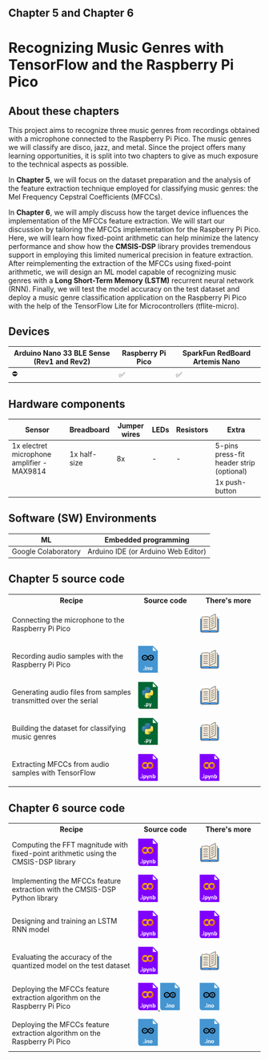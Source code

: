 <h2>Chapter 5 and Chapter 6</h2>
<h1><b>Recognizing Music Genres with TensorFlow and the Raspberry Pi Pico</b></h1>

<h2> About these chapters </h2>

This project aims to recognize three music genres from recordings obtained with a microphone connected to the Raspberry Pi Pico. The music genres we will classify are disco, jazz, and metal. Since the project offers many learning opportunities, it is split into two chapters to give as much exposure to the technical aspects as possible.

In <b>Chapter 5</b>, we will focus on the dataset preparation and the analysis of the feature extraction technique employed for classifying music genres: the Mel Frequency Cepstral Coefficients (MFCCs).

In <b>Chapter 6</b>, we will amply discuss how the target device influences the implementation of the MFCCs feature extraction.
We will start our discussion by tailoring the MFCCs implementation for the Raspberry Pi Pico. Here, we will learn how fixed-point arithmetic can help minimize the latency performance and show how the <b>CMSIS-DSP</b> library provides tremendous support in employing this limited numerical precision in feature extraction.
After reimplementing the extraction of the MFCCs using fixed-point arithmetic, we will design an ML model capable of recognizing music genres with a <b>Long Short-Term Memory (LSTM)</b> recurrent neural network (RNN).
Finally, we will test the model accuracy on the test dataset and deploy a music genre classification application on the Raspberry Pi Pico with the help of the TensorFlow Lite for Microcontrollers (tflite-micro).

<h2> Devices </h2>

| Arduino Nano 33 BLE Sense (Rev1 and Rev2) | Raspberry Pi Pico | SparkFun RedBoard Artemis Nano |
| ----------- | ---------------------------------------------------------------- | -- |
| ⛔ | ✅ | ✅ |

<h2> Hardware components </h2>

| Sensor  | Breadboard | Jumper wires | LEDs | Resistors | Extra |
| --------| -----------| ------------ | ---- | --------- | ----- |
| 1x electret microphone amplifier - MAX9814 | 1x half-size | 8x | - | - | 5-pins press-fit header strip (optional) |
|  | | | | | 1x push-button |

<h2> Software (SW) Environments </h2>

| ML | Embedded programming |
| --------| -------------------- |
| Google Colaboratory | Arduino IDE (or Arduino Web Editor) |

<h2> Chapter 5 source code </h2>

<table class="fixed">
    <col width=50%/>
<tr>
    <th>Recipe</th>
    <th>Source code</th>
    <th>There's more</th>
</tr>
<tr style="height:72px">
    <td>Connecting the microphone to the Raspberry Pi Pico</td>
    <td>
    </td>
    <td>
        <a>
        <img title="More in the book!" src="../Imgs/books_icon.svg" width="40">
        </a>
    </td>
</tr>
<tr style="height:72px">
    <td>Recording audio samples with the Raspberry Pi Pico</td>
    <td>
        <a href="https://github.com/PacktPublishing/TinyML-Cookbook_2E/blob/main/Chapter05_06/ArduinoSketches/02_mic_capture.ino">
        <img title="Sketch for Raspberry Pi Pico" src="../Imgs/arduino_sketch_icon.png" width="40">
        </a>
    </td>
    <td>
        <a>
        <img title="More in the book!" src="../Imgs/books_icon.svg" width="40">
        </a>
    </td>
</tr>
<tr style="height:72px">
    <td>Generating audio files from samples transmitted over the serial</td>
    <td>
        <a href="https://github.com/PacktPublishing/TinyML-Cookbook_2E/blob/main/Chapter05_06/PythonScripts/03_parse_audio_samples.py">
        <img title="Python script" src="../Imgs/python_icon.png" width="40">
        </a>
    </td>
    <td>
        <a>
        <img title="More in the book!" src="../Imgs/books_icon.svg" width="40">
        </a>
    </td>
</tr>
<tr style="height:72px">
    <td>Building the dataset for classifying music genres </td>
    <td>
        <a href="https://github.com/PacktPublishing/TinyML-Cookbook_2E/blob/main/Chapter05_06/PythonScripts/04_build_dataset.py">
        <img title="Python script" src="../Imgs/python_icon.png" width="40">
        </a>
    </td>
    <td>
        <a>
        <img title="More in the book!" src="../Imgs/books_icon.svg" width="40">
        </a>
    </td>
</tr>
<tr style="height:72px">
    <td>Extracting MFCCs from audio samples with TensorFlow</td>
    <td>
        <a href="https://github.com/PacktPublishing/TinyML-Cookbook_2E/blob/main/Chapter05_06/ColabNotebooks/prepare_model.ipynb">
        <img title="Colab notebook" src="../Imgs/colab_icon.png" width="40">
        </a>
    </td>
    <td>
        <a href="https://github.com/PacktPublishing/TinyML-Cookbook_2E/blob/main/Chapter05_06/ColabNotebooks/prepare_model.ipynb">
        <img title="Colab notebook" src="../Imgs/colab_icon.png" width="40">
        </a>
    </td>
</tr>
</table>

<h2> Chapter 6 source code </h2>

<table class="fixed">
    <col width=50%/>
<tr>
    <th>Recipe</th>
    <th>Source code</th>
    <th>There's more</th>
</tr>
<tr style="height:72px">
    <td>Computing the FFT magnitude with fixed-point arithmetic using the CMSIS-DSP library</td>
    <td>
        <a href="https://github.com/PacktPublishing/TinyML-Cookbook_2E/blob/main/Chapter05_06/ColabNotebooks/prepare_model.ipynb">
        <img title="Colab notebook" src="../Imgs/colab_icon.png" width="40">
        </a>
    </td>
    <td>
        <a>
        <img title="More in the book!" src="../Imgs/books_icon.svg" width="40">
        </a>
    </td>
</tr>
<tr style="height:72px">
    <td>Implementing the MFCCs feature extraction with the CMSIS-DSP Python library</td>
    <td>
        <a href="https://github.com/PacktPublishing/TinyML-Cookbook_2E/blob/main/Chapter05_06/ColabNotebooks/prepare_model.ipynb">
        <img title="Colab notebook" src="../Imgs/colab_icon.png" width="40">
        </a>
    </td>
    <td>
        <a href="https://github.com/PacktPublishing/TinyML-Cookbook_2E/blob/main/Chapter05_06/ColabNotebooks/prepare_model.ipynb">
        <img title="Colab notebook" src="../Imgs/colab_icon.png" width="40">
        </a>
    </td>
</tr>
<tr style="height:72px">
    <td>Designing and training an LSTM RNN model</td>
    <td>
        <a href="https://github.com/PacktPublishing/TinyML-Cookbook_2E/blob/main/Chapter05_06/ColabNotebooks/prepare_model.ipynb">
        <img title="Colab notebook" src="../Imgs/colab_icon.png" width="40">
        </a>
    </td>
    <td>
        <a href="https://github.com/PacktPublishing/TinyML-Cookbook_2E/blob/main/Chapter05_06/ColabNotebooks/prepare_model.ipynb">
        <img title="Colab notebook" src="../Imgs/colab_icon.png" width="40">
        </a>
    </td>
</tr>
<tr style="height:72px">
    <td>Evaluating the accuracy of the quantized model on the test dataset</td>
    <td>
        <a href="https://github.com/PacktPublishing/TinyML-Cookbook_2E/blob/main/Chapter05_06/ColabNotebooks/prepare_model.ipynb">
        <img title="Colab notebook" src="../Imgs/colab_icon.png" width="40">
        </a>
    </td>
    <td>
        <a>
        <img title="More in the book!" src="../Imgs/books_icon.svg" width="40">
        </a>
    </td>
</tr>
<tr style="height:72px">
    <td>Deploying the MFCCs feature extraction algorithm on the Raspberry Pi Pico</td>
    <td>
        <a href="https://github.com/PacktPublishing/TinyML-Cookbook_2E/blob/main/Chapter05_06/ColabNotebooks/prepare_model.ipynb">
        <img title="Colab notebook" src="../Imgs/colab_icon.png" width="40">
        </a>
        <a href="https://github.com/PacktPublishing/TinyML-Cookbook_2E/blob/main/Chapter05_06/ArduinoSketches/10_mfccs.ino">
        <img title="Sketch for Raspberry Pi Pico" src="../Imgs/arduino_sketch_icon.png" width="40">
        </a>
    </td>
    <td>
        <a href="https://github.com/PacktPublishing/TinyML-Cookbook_2E/blob/main/Chapter05_06/ArduinoSketches/More/10_mfccs_sparkfun_artemis_nano.ino">
        <img title="Sketch for SparkFun RedBoard Artemis Nano" src="../Imgs/arduino_sketch_icon.png" width="40">
        </a>
    </td>
</tr>
<tr style="height:72px">
    <td>Deploying the MFCCs feature extraction algorithm on the Raspberry Pi Pico</td>
    <td>
        <a href="https://github.com/PacktPublishing/TinyML-Cookbook_2E/blob/main/Chapter05_06/ArduinoSketches/11_music_genre_classification.ino">
        <img title="Sketch for Raspberry Pi Pico" src="../Imgs/arduino_sketch_icon.png" width="40">
        </a>
    </td>
    <td>
        <a href="https://github.com/PacktPublishing/TinyML-Cookbook_2E/blob/main/Chapter05_06/ArduinoSketches/More/11_music_genre_classification_sparkfun_artemis_nano.ino">
        <img title="Sketch for SparkFun RedBoard Artemis Nano" src="../Imgs/arduino_sketch_icon.png" width="40">
        </a>
    </td>
</tr>
</table>